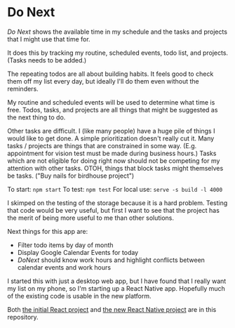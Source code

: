 # Do Next

*Do Next* shows the available time in my schedule and the tasks and projects that I might use that time for.

It does this by tracking my routine, scheduled events, todo list, and projects. (Tasks needs to be added.)

The repeating todos are all about building habits. 
It feels good to check them off my list every day, but ideally I'll do them even without the reminders.

My routine and scheduled events will be used to determine what time is free.
Todos, tasks, and projects are all things that might be suggested as the next thing to do. 

Other tasks are difficult.
I (like many people) have a huge pile of things I would like to get done.
A simple prioritization doesn't really cut it.
Many tasks / projects are things that are constrained in some way.
(E.g. appointment for vision test must be made during business hours.)
Tasks which are not eligible for doing right now should not be competing for my attention with other tasks.
OTOH, things that block tasks might themselves be tasks. ("Buy nails for birdhouse project")

To start: `npm start`
To test: `npm test`
For local use: `serve -s build -l 4000`

I skimped on the testing of the storage because it is a hard problem.
Testing that code would be very useful, but first I want to see that the project has the merit of being more useful to me than other solutions.

Next things for this app are:
- Filter todo items by day of month
- Display Google Calendar Events for today
- *DoNext* should know work hours and highlight conflicts between calendar events and work hours

I started this with just a desktop web app, but I have found that I really want my list on my phone, so I'm 
starting up a React Native app.
Hopefully much of the existing code is usable in the new platform.

Both [the initial React project](react/do-next) and [the new React Native project](native/do-next) are in this repository.